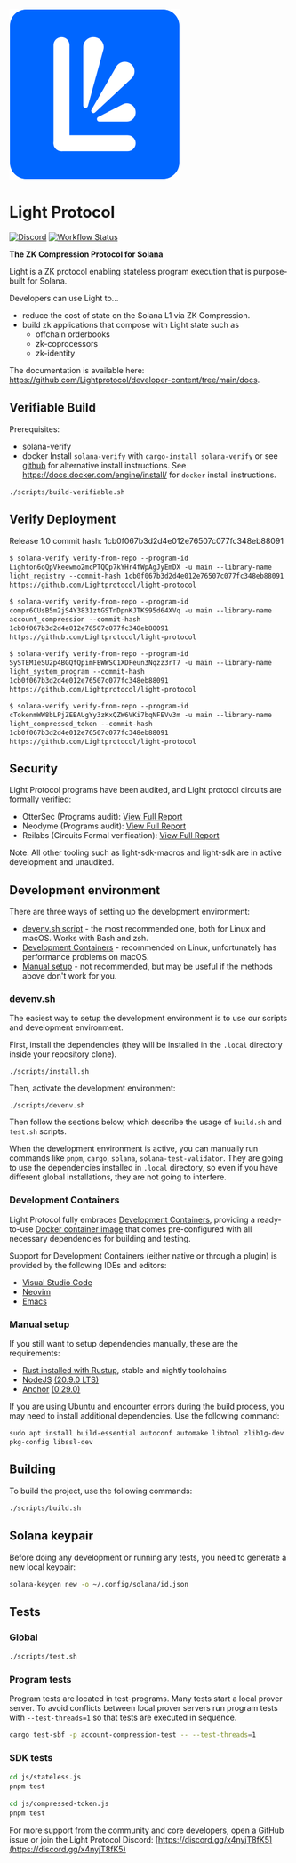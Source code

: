 [![Light Protocol](assets/logo.svg)](https://lightprotocol.com)

# Light Protocol

[![Discord](https://img.shields.io/discord/892771619687268383?label=discord&logo=discord)](https://discord.gg/WDAAaX6je2)
[![Workflow Status](https://github.com/Lightprotocol/light-protocol-onchain/workflows/programs-test/badge.svg)](https://github.com/Lightprotocol/light-protocol/actions?query=workflow)

**The ZK Compression Protocol for Solana**

Light is a ZK protocol enabling stateless program execution that is purpose-built for Solana.

Developers can use Light to...

- reduce the cost of state on the Solana L1 via ZK Compression.
- build zk applications that compose with Light state such as
  - offchain orderbooks
  - zk-coprocessors
  - zk-identity

The documentation is available here: https://github.com/Lightprotocol/developer-content/tree/main/docs.

## Verifiable Build

Prerequisites:
- solana-verify
- docker
Install `solana-verify` with `cargo-install solana-verify` or see [github](https://github.com/Ellipsis-Labs/solana-verifiable-build) for alternative install instructions.
See https://docs.docker.com/engine/install/ for `docker` install instructions.

```
./scripts/build-verifiable.sh
```

## Verify Deployment

Release 1.0 commit hash: 1cb0f067b3d2d4e012e76507c077fc348eb88091

```
$ solana-verify verify-from-repo --program-id Lighton6oQpVkeewmo2mcPTQQp7kYHr4fWpAgJyEmDX -u main --library-name light_registry --commit-hash 1cb0f067b3d2d4e012e76507c077fc348eb88091 https://github.com/Lightprotocol/light-protocol
```

```
$ solana-verify verify-from-repo --program-id compr6CUsB5m2jS4Y3831ztGSTnDpnKJTKS95d64XVq -u main --library-name account_compression --commit-hash 1cb0f067b3d2d4e012e76507c077fc348eb88091 https://github.com/Lightprotocol/light-protocol
```

```
$ solana-verify verify-from-repo --program-id SySTEM1eSU2p4BGQfQpimFEWWSC1XDFeun3Nqzz3rT7 -u main --library-name light_system_program --commit-hash 1cb0f067b3d2d4e012e76507c077fc348eb88091 https://github.com/Lightprotocol/light-protocol
```

```
$ solana-verify verify-from-repo --program-id cTokenmWW8bLPjZEBAUgYy3zKxQZW6VKi7bqNFEVv3m -u main --library-name light_compressed_token --commit-hash 1cb0f067b3d2d4e012e76507c077fc348eb88091 https://github.com/Lightprotocol/light-protocol
```

## Security

Light Protocol programs have been audited, and Light protocol circuits are formally verified:
- OtterSec (Programs audit): [View Full Report](https://github.com/Lightprotocol/light-protocol/tree/main/audits/ottersec_v1_audit.pdf)
- Neodyme (Programs audit): [View Full Report](https://github.com/Lightprotocol/light-protocol/tree/main/audits/neodyme_v1_audit.pdf)
- Reilabs (Circuits Formal verification): [View Full Report](https://github.com/Lightprotocol/light-protocol/tree/main/audits/reilabs_circuits_formal_verification_report.pdf)

Note: All other tooling such as light-sdk-macros and light-sdk are in active development and unaudited.

## Development environment

There are three ways of setting up the development environment:

- [devenv.sh script](#devenv.sh) - the most recommended one, both for Linux and
  macOS. Works with Bash and zsh.
- [Development Containers](#development-containers) - recommended on Linux,
  unfortunately has performance problems on macOS.
- [Manual setup](#manual-setup) - not recommended, but may be useful if the
  methods above don't work for you.

### devenv.sh

The easiest way to setup the development environment is to use our scripts
and development environment.

First, install the dependencies (they will be installed in the `.local`
directory inside your repository clone).

```
./scripts/install.sh
```

Then, activate the development environment:

```
./scripts/devenv.sh
```

Then follow the sections below, which describe the usage of `build.sh` and
`test.sh` scripts.

When the development environment is active, you can manually run commands
like `pnpm`, `cargo`, `solana`, `solana-test-validator`. They are going to
use the dependencies installed in `.local` directory, so even if you have
different global installations, they are not going to interfere.

### Development Containers

Light Protocol fully embraces [Development Containers](https://containers.dev/),
providing a ready-to-use
[Docker container image](https://github.com/Lightprotocol/dockerfiles/pkgs/container/devcontainer)
that comes pre-configured with all necessary dependencies for building and testing.

Support for Development Containers (either native or through a plugin) is
provided by the following IDEs and editors:

- [Visual Studio Code](https://code.visualstudio.com/docs/devcontainers/containers)
- [Neovim](https://github.com/esensar/nvim-dev-container)
- [Emacs](https://github.com/emacs-lsp/lsp-docker)

### Manual setup

If you still want to setup dependencies manually, these are the requirements:

- [Rust installed with Rustup](https://rustup.rs/), stable and nightly toolchains
- [NodeJS](https://nodejs.org/) [(20.9.0 LTS)](https://nodejs.org/en/blog/release/v20.9.0)
- [Anchor](https://www.anchor-lang.com/) [(0.29.0)](https://crates.io/crates/anchor-cli/0.29.0)

If you are using Ubuntu and encounter errors during the build process, you may need to install additional dependencies. Use the following command:

```
sudo apt install build-essential autoconf automake libtool zlib1g-dev pkg-config libssl-dev
```

## Building

To build the project, use the following commands:

```bash
./scripts/build.sh
```

## Solana keypair

Before doing any development or running any tests, you need to generate a new
local keypair:

```bash
solana-keygen new -o ~/.config/solana/id.json
```

## Tests

### Global

```bash
./scripts/test.sh
```

### Program tests

Program tests are located in test-programs.
Many tests start a local prover server.
To avoid conflicts between local prover servers run program tests with `--test-threads=1` so that tests are executed in sequence.

```bash
cargo test-sbf -p account-compression-test -- --test-threads=1
```

### SDK tests

```bash
cd js/stateless.js
pnpm test
```

```bash
cd js/compressed-token.js
pnpm test
```

For more support from the community and core developers, open a GitHub issue or join the Light Protocol
Discord: [https://discord.gg/x4nyjT8fK5](https://discord.gg/x4nyjT8fK5)
